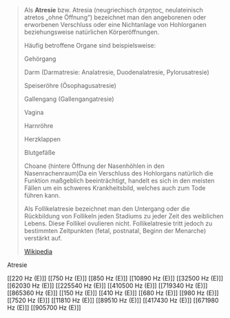 > Als **Atresie** bzw. Atresia (neugriechisch άτρητος, neulateinisch atretos „ohne Öffnung“) bezeichnet man den angeborenen oder erworbenen Verschluss oder eine Nichtanlage von Hohlorganen beziehungsweise natürlichen Körperöffnungen.
>
> Häufig betroffene Organe sind beispielsweise:
>
> 
>
> Gehörgang
>
> Darm (Darmatresie: Analatresie, Duodenalatresie, Pylorusatresie)
>
> Speiseröhre (Ösophagusatresie)
>
> Gallengang (Gallengangatresie)
>
> Vagina
>
> Harnröhre
>
> Herzklappen
>
> Blutgefäße
>
> Choane (hintere Öffnung der Nasenhöhlen in den Nasenrachenraum)Da ein Verschluss des Hohlorgans natürlich die Funktion maßgeblich beeinträchtigt, handelt es sich in den meisten Fällen um ein schweres Krankheitsbild, welches auch zum Tode führen kann.
>
> Als Follikelatresie bezeichnet man den Untergang oder die Rückbildung von Follikeln jeden Stadiums zu jeder Zeit des weiblichen Lebens. Diese Follikel ovulieren nicht. Follikelatresie tritt jedoch zu bestimmten Zeitpunkten (fetal, postnatal, Beginn der Menarche) verstärkt auf.
>
> [Wikipedia](https://de.wikipedia.org/wiki/Atresie)

Atresie

[[220 Hz (E)]]
[[750 Hz (E)]]
[[850 Hz (E)]]
[[10890 Hz (E)]]
[[32500 Hz (E)]]
[[62030 Hz (E)]]
[[225540 Hz (E)]]
[[410500 Hz (E)]]
[[719340 Hz (E)]]
[[865360 Hz (E)]]
[[150 Hz (E)]]
[[410 Hz (E)]]
[[680 Hz (E)]]
[[980 Hz (E)]]
[[7520 Hz (E)]]
[[11810 Hz (E)]]
[[89510 Hz (E)]]
[[417430 Hz (E)]]
[[671980 Hz (E)]]
[[905700 Hz (E)]]